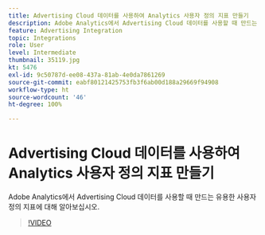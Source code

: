 ```yaml
---
title: Advertising Cloud 데이터를 사용하여 Analytics 사용자 정의 지표 만들기
description: Adobe Analytics에서 Advertising Cloud 데이터를 사용할 때 만드는 유용한 사용자 정의 지표에 대해 알아보십시오.
feature: Advertising Integration
topic: Integrations
role: User
level: Intermediate
thumbnail: 35119.jpg
kt: 5476
exl-id: 9c50787d-ee08-437a-81ab-4e0da7861269
source-git-commit: eabf80121425753fb3f6ab00d188a29669f94908
workflow-type: ht
source-wordcount: '46'
ht-degree: 100%

---
```



# Advertising Cloud 데이터를 사용하여 Analytics 사용자 정의 지표 만들기

Adobe Analytics에서 Advertising Cloud 데이터를 사용할 때 만드는 유용한 사용자 정의 지표에 대해 알아보십시오.

>[!VIDEO](https://video.tv.adobe.com/v/35119/?quality=12&learn=on)
